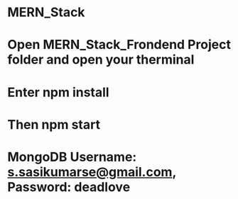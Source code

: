 # MERN_Stack
# Open MERN_Stack_Frondend Project folder and open your therminal
# Enter npm install
# Then npm start
# MongoDB Username: s.sasikumarse@gmail.com, Password: deadlove
